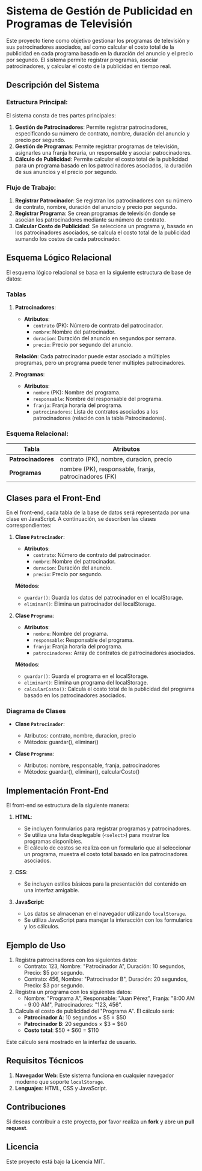 # Sistema de Gestión de Publicidad en Programas de Televisión

Este proyecto tiene como objetivo gestionar los programas de televisión y sus patrocinadores asociados, así como calcular el costo total de la publicidad en cada programa basado en la duración del anuncio y el precio por segundo. El sistema permite registrar programas, asociar patrocinadores, y calcular el costo de la publicidad en tiempo real.

## Descripción del Sistema

### **Estructura Principal:**

El sistema consta de tres partes principales:

1. **Gestión de Patrocinadores**: Permite registrar patrocinadores, especificando su número de contrato, nombre, duración del anuncio y precio por segundo.
2. **Gestión de Programas**: Permite registrar programas de televisión, asignarles una franja horaria, un responsable y asociar patrocinadores.
3. **Cálculo de Publicidad**: Permite calcular el costo total de la publicidad para un programa basado en los patrocinadores asociados, la duración de sus anuncios y el precio por segundo.

### **Flujo de Trabajo:**

1. **Registrar Patrocinador**: Se registran los patrocinadores con su número de contrato, nombre, duración del anuncio y precio por segundo.
2. **Registrar Programa**: Se crean programas de televisión donde se asocian los patrocinadores mediante su número de contrato.
3. **Calcular Costo de Publicidad**: Se selecciona un programa y, basado en los patrocinadores asociados, se calcula el costo total de la publicidad sumando los costos de cada patrocinador.

## Esquema Lógico Relacional

El esquema lógico relacional se basa en la siguiente estructura de base de datos:

### **Tablas**

1. **Patrocinadores**:

   - **Atributos**:
     - `contrato` (PK): Número de contrato del patrocinador.
     - `nombre`: Nombre del patrocinador.
     - `duracion`: Duración del anuncio en segundos por semana.
     - `precio`: Precio por segundo del anuncio.

   **Relación**: Cada patrocinador puede estar asociado a múltiples programas, pero un programa puede tener múltiples patrocinadores.

2. **Programas**:
   - **Atributos**:
     - `nombre` (PK): Nombre del programa.
     - `responsable`: Nombre del responsable del programa.
     - `franja`: Franja horaria del programa.
     - `patrocinadores`: Lista de contratos asociados a los patrocinadores (relación con la tabla Patrocinadores).

### **Esquema Relacional:**

| Tabla              | Atributos                                             |
| ------------------ | ----------------------------------------------------- |
| **Patrocinadores** | contrato (PK), nombre, duracion, precio               |
| **Programas**      | nombre (PK), responsable, franja, patrocinadores (FK) |

## Clases para el Front-End

En el front-end, cada tabla de la base de datos será representada por una clase en JavaScript. A continuación, se describen las clases correspondientes:

1. **Clase `Patrocinador`**:

   - **Atributos**:
     - `contrato`: Número de contrato del patrocinador.
     - `nombre`: Nombre del patrocinador.
     - `duracion`: Duración del anuncio.
     - `precio`: Precio por segundo.

   **Métodos**:

   - `guardar()`: Guarda los datos del patrocinador en el localStorage.
   - `eliminar()`: Elimina un patrocinador del localStorage.

2. **Clase `Programa`**:

   - **Atributos**:
     - `nombre`: Nombre del programa.
     - `responsable`: Responsable del programa.
     - `franja`: Franja horaria del programa.
     - `patrocinadores`: Array de contratos de patrocinadores asociados.

   **Métodos**:

   - `guardar()`: Guarda el programa en el localStorage.
   - `eliminar()`: Elimina un programa del localStorage.
   - `calcularCosto()`: Calcula el costo total de la publicidad del programa basado en los patrocinadores asociados.

### **Diagrama de Clases**

- **Clase `Patrocinador`**:

  - Atributos: contrato, nombre, duracion, precio
  - Métodos: guardar(), eliminar()

- **Clase `Programa`**:
  - Atributos: nombre, responsable, franja, patrocinadores
  - Métodos: guardar(), eliminar(), calcularCosto()

## Implementación Front-End

El front-end se estructura de la siguiente manera:

1. **HTML**:

   - Se incluyen formularios para registrar programas y patrocinadores.
   - Se utiliza una lista desplegable (`<select>`) para mostrar los programas disponibles.
   - El cálculo de costos se realiza con un formulario que al seleccionar un programa, muestra el costo total basado en los patrocinadores asociados.

2. **CSS**:

   - Se incluyen estilos básicos para la presentación del contenido en una interfaz amigable.

3. **JavaScript**:
   - Los datos se almacenan en el navegador utilizando `localStorage`.
   - Se utiliza JavaScript para manejar la interacción con los formularios y los cálculos.

## Ejemplo de Uso

1. Registra patrocinadores con los siguientes datos:
   - Contrato: 123, Nombre: "Patrocinador A", Duración: 10 segundos, Precio: $5 por segundo.
   - Contrato: 456, Nombre: "Patrocinador B", Duración: 20 segundos, Precio: $3 por segundo.
2. Registra un programa con los siguientes datos:
   - Nombre: "Programa A", Responsable: "Juan Pérez", Franja: "8:00 AM - 9:00 AM", Patrocinadores: "123, 456".
3. Calcula el costo de publicidad del "Programa A". El cálculo será:
   - **Patrocinador A**: 10 segundos × $5 = $50
   - **Patrocinador B**: 20 segundos × $3 = $60
   - **Costo total**: $50 + $60 = $110

Este cálculo será mostrado en la interfaz de usuario.

## Requisitos Técnicos

1. **Navegador Web**: Este sistema funciona en cualquier navegador moderno que soporte `localStorage`.
2. **Lenguajes**: HTML, CSS y JavaScript.

## Contribuciones

Si deseas contribuir a este proyecto, por favor realiza un **fork** y abre un **pull request**.

## Licencia

Este proyecto está bajo la Licencia MIT.
